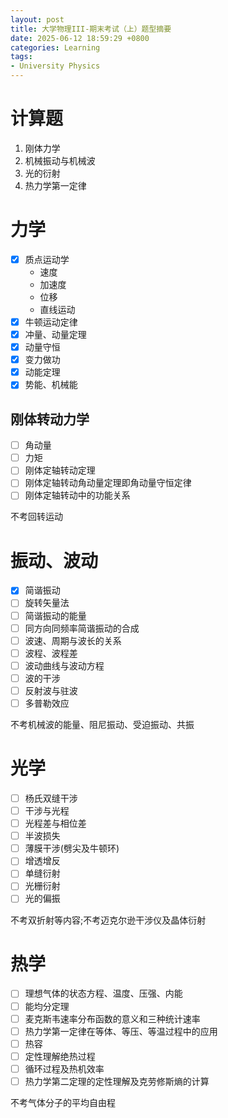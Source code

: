 ```yaml
---
layout: post
title: 大学物理III-期末考试（上）题型摘要
date: 2025-06-12 18:59:29 +0800
categories: Learning
tags:
- University Physics
---
```

# 计算题

1. 刚体力学
2. 机械振动与机械波
3. 光的衍射
4. 热力学第一定律

# 力学

- [x] 质点运动学
    - 速度
    - 加速度
    - 位移
    - 直线运动
- [x] 牛顿运动定律
- [x] 冲量、动量定理
- [x] 动量守恒
- [x] 变力做功
- [x] 动能定理
- [x] 势能、机械能

## 刚体转动力学

- [ ] 角动量
- [ ] 力矩
- [ ] 刚体定轴转动定理
- [ ] 刚体定轴转动角动量定理即角动量守恒定律
- [ ] 刚体定轴转动中的功能关系

不考回转运动

# 振动、波动

- [x] 简谐振动
- [ ] 旋转矢量法
- [ ] 简谐振动的能量
- [ ] 同方向同频率简谐振动的合成
- [ ] 波速、周期与波长的关系
- [ ] 波程、波程差
- [ ] 波动曲线与波动方程
- [ ] 波的干涉
- [ ] 反射波与驻波
- [ ] 多普勒效应

不考机械波的能量、阻尼振动、受迫振动、共振

# 光学

- [ ] 杨氏双缝干涉
- [ ] 干涉与光程
- [ ] 光程差与相位差
- [ ] 半波损失
- [ ] 薄膜干涉(劈尖及牛顿环)
- [ ] 增透增反
- [ ] 单缝衍射
- [ ] 光栅衍射
- [ ] 光的偏振

不考双折射等内容;不考迈克尔逊干涉仪及晶体衍射

# 热学

- [ ] 理想气体的状态方程、温度、压强、内能
- [ ] 能均分定理
- [ ] 麦克斯韦速率分布函数的意义和三种统计速率
- [ ] 热力学第一定律在等体、等压、等温过程中的应用
- [ ] 热容
- [ ] 定性理解绝热过程
- [ ] 循环过程及热机效率
- [ ] 热力学第二定理的定性理解及克劳修斯熵的计算

不考气体分子的平均自由程